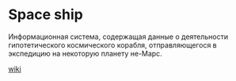 # Space ship

Информационная система, содержащая данные о деятельности гипотетического космического корабля, отправляющегося в экспедицию на некоторую планету не-Марс.

[wiki][]

[wiki]:https://github.com/ostaninanastya/space_ship/wiki